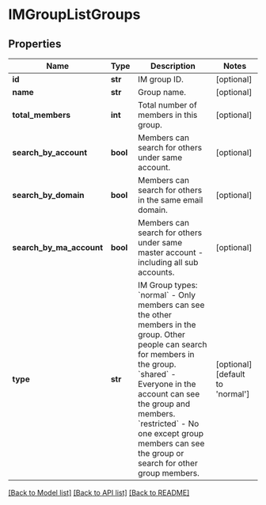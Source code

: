 # IMGroupListGroups

## Properties
Name | Type | Description | Notes
------------ | ------------- | ------------- | -------------
**id** | **str** | IM group ID. | [optional] 
**name** | **str** | Group name. | [optional] 
**total_members** | **int** | Total number of members in this group. | [optional] 
**search_by_account** | **bool** | Members can search for others under same account. | [optional] 
**search_by_domain** | **bool** | Members can search for others in the same email domain. | [optional] 
**search_by_ma_account** | **bool** | Members can search for others under same master account - including all sub accounts. | [optional] 
**type** | **str** | IM Group types:    &#x60;normal&#x60; - Only members can see the other members in the group. Other people can search for members in the group.    &#x60;shared&#x60; - Everyone in the account can see the group and members.     &#x60;restricted&#x60; - No one except group members can see the group or search for other group members.  | [optional] [default to 'normal']

[[Back to Model list]](../README.md#documentation-for-models) [[Back to API list]](../README.md#documentation-for-api-endpoints) [[Back to README]](../README.md)

